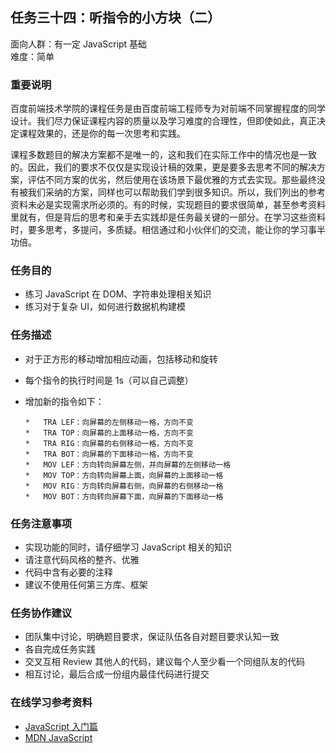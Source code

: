 ## 任务三十四：听指令的小方块（二）

面向人群：有一定 JavaScript 基础  
难度：简单


### 重要说明

百度前端技术学院的课程任务是由百度前端工程师专为对前端不同掌握程度的同学设计。我们尽力保证课程内容的质量以及学习难度的合理性，但即使如此，真正决定课程效果的，还是你的每一次思考和实践。

课程多数题目的解决方案都不是唯一的，这和我们在实际工作中的情况也是一致的。因此，我们的要求不仅仅是实现设计稿的效果，更是要多去思考不同的解决方案，评估不同方案的优劣，然后使用在该场景下最优雅的方式去实现。那些最终没有被我们采纳的方案，同样也可以帮助我们学到很多知识。所以，我们列出的参考资料未必是实现需求所必须的。有的时候，实现题目的要求很简单，甚至参考资料里就有，但是背后的思考和亲手去实践却是任务最关键的一部分。在学习这些资料时，要多思考，多提问，多质疑。相信通过和小伙伴们的交流，能让你的学习事半功倍。

### 任务目的

*   练习 JavaScript 在 DOM、字符串处理相关知识
*   练习对于复杂 UI，如何进行数据机构建模

### 任务描述

*   对于正方形的移动增加相应动画，包括移动和旋转
*   每个指令的执行时间是 1s（可以自己调整）
*   增加新的指令如下：

        *   TRA LEF：向屏幕的左侧移动一格，方向不变
        *   TRA TOP：向屏幕的上面移动一格，方向不变
        *   TRA RIG：向屏幕的右侧移动一格，方向不变
        *   TRA BOT：向屏幕的下面移动一格，方向不变
        *   MOV LEF：方向转向屏幕左侧，并向屏幕的左侧移动一格
        *   MOV TOP：方向转向屏幕上面，向屏幕的上面移动一格
        *   MOV RIG：方向转向屏幕右侧，向屏幕的右侧移动一格
        *   MOV BOT：方向转向屏幕下面，向屏幕的下面移动一格

### 任务注意事项

*   实现功能的同时，请仔细学习 JavaScript 相关的知识
*   请注意代码风格的整齐、优雅
*   代码中含有必要的注释
*   建议不使用任何第三方库、框架

### 任务协作建议

*   团队集中讨论，明确题目要求，保证队伍各自对题目要求认知一致
*   各自完成任务实践
*   交叉互相 Review 其他人的代码，建议每个人至少看一个同组队友的代码
*   相互讨论，最后合成一份组内最佳代码进行提交

### 在线学习参考资料

*   [JavaScript 入门篇](http://www.imooc.com/view/36)
*   [MDN JavaScript](https://developer.mozilla.org/zh-CN/docs/Web/JavaScript)
